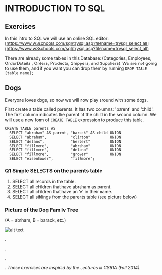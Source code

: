 # INTRODUCTION TO SQL

## Exercises

In this intro to SQL we will use an online SQL editor: [https://www.w3schools.com/sql/trysql.asp?filename=trysql_select_all](https://www.w3schools.com/sql/trysql.asp?filename=trysql_select_all)

There are already some tables in this Database: (Categories, Employees, OrderDetails	, Orders, Products, Shippers, and Suppliers). We are not going to use them, and if you want you can drop them by running `DROP TABLE [table name];`



## Dogs

Everyone loves dogs, so now we will now play around with some dogs.

First create a table called parents. It has two columns: 'parent' and 'child'. The first column indicates the parent of the child in the second column. We will use a new form of `CREATE TABLE` expression to produce this table.

	CREATE TABLE parents AS
	  SELECT "abraham" AS parent, "barack" AS child UNION
	  SELECT "abraham",           "clinton"         UNION
	  SELECT "delano",            "herbert"         UNION
	  SELECT "fillmore",          "abraham"         UNION
	  SELECT "fillmore",          "delano"          UNION
	  SELECT "fillmore",          "grover"          UNION
	  SELECT "eisenhower",        "fillmore";
	  
### Q1 Simple SELECTS on the parents table
1. SELECT all records in the table.
2. SELECT all children that have abraham as parent.
3. SELECT all children that have an 'e' in their name.
4. SELECT all siblings from the parents table (see picture below)

### Picture of the Dog Family Tree

(A = abrham, B = barack, etc.)

![alt text](https://github.com/alexanderfo/data-x_public/raw/master/L12_SQL/imgs/family_tree.png "Dog Family Tree")


.

.

.

.
*These exercises are inspired by the Lectures in CS61A (Fall 2014).*